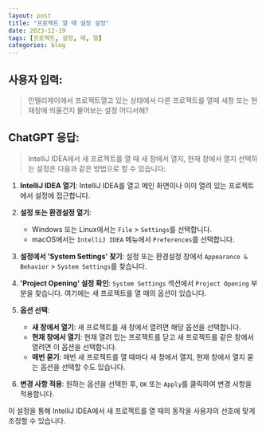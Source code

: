 ```yaml
---
layout: post
title: "프로젝트 열 때 설정 설정"
date: 2023-12-19
tags: [프로젝트, 설정, 때, 열]
categories: blog
---
```


## 사용자 입력:
> 인텔리제이에서 프로젝트열고 있는 상태에서 다른 프로젝트를 열때 새창 또는 현재창에 띄울건지 물어보는 설정 어디서해?

## ChatGPT 응답:
> IntelliJ IDEA에서 새 프로젝트를 열 때 새 창에서 열지, 현재 창에서 열지 선택하는 설정은 다음과 같은 방법으로 할 수 있습니다:

1. **IntelliJ IDEA 열기**: IntelliJ IDEA를 열고 메인 화면이나 이미 열려 있는 프로젝트에서 설정에 접근합니다.

2. **설정 또는 환경설정 열기**: 
   - Windows 또는 Linux에서는 `File` > `Settings`를 선택합니다.
   - macOS에서는 `IntelliJ IDEA` 메뉴에서 `Preferences`를 선택합니다.

3. **설정에서 'System Settings' 찾기**: 설정 또는 환경설정 창에서 `Appearance & Behavior` > `System Settings`를 찾습니다.

4. **'Project Opening' 설정 확인**: `System Settings` 섹션에서 `Project Opening` 부분을 찾습니다. 여기에는 새 프로젝트를 열 때의 옵션이 있습니다.

5. **옵션 선택**:
   - **새 창에서 열기**: 새 프로젝트를 새 창에서 열려면 해당 옵션을 선택합니다.
   - **현재 창에서 열기**: 현재 열려 있는 프로젝트를 닫고 새 프로젝트를 같은 창에서 열려면 이 옵션을 선택합니다.
   - **매번 묻기**: 매번 새 프로젝트를 열 때마다 새 창에서 열지, 현재 창에서 열지 묻는 옵션을 선택할 수도 있습니다.

6. **변경 사항 적용**: 원하는 옵션을 선택한 후, `OK` 또는 `Apply`를 클릭하여 변경 사항을 적용합니다.

이 설정을 통해 IntelliJ IDEA에서 새 프로젝트를 열 때의 동작을 사용자의 선호에 맞게 조정할 수 있습니다.

